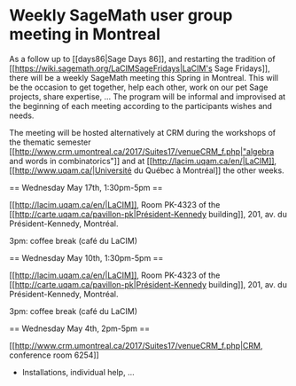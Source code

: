 # Weekly SageMath user group meeting in Montreal

As a follow up to [[days86|Sage Days 86]], and restarting the
tradition of [[https://wiki.sagemath.org/LaCIMSageFridays|LaCIM's Sage
Fridays]], there will be a weekly SageMath meeting this Spring in
Montreal. This will be the occasion to get together, help each other,
work on our pet Sage projects, share expertise, ... The program will
be informal and improvised at the beginning of each meeting according
to the participants wishes and needs.

The meeting will be hosted alternatively at CRM during the workshops
of the thematic semester
[[http://www.crm.umontreal.ca/2017/Suites17/venueCRM_f.php|"algebra
and words in combinatorics"]] and at
[[http://lacim.uqam.ca/en/|LaCIM]], [[http://www.uqam.ca/|Université
du Québec à Montréal]] the other weeks.

== Wednesday May 17th, 1:30pm-5pm ==

[[http://lacim.uqam.ca/en/|LaCIM]], Room PK-4323 of the [[http://carte.uqam.ca/pavillon-pk|Président-Kennedy building]], 201,
av. du Président-Kennedy, Montréal.

3pm: coffee break (café du LaCIM)

== Wednesday May 10th, 1:30pm-5pm ==

[[http://lacim.uqam.ca/en/|LaCIM]], Room PK-4323 of the [[http://carte.uqam.ca/pavillon-pk|Président-Kennedy building]], 201,
av. du Président-Kennedy, Montréal.

3pm: coffee break (café du LaCIM)

== Wednesday May 4th, 2pm-5pm ==

[[http://www.crm.umontreal.ca/2017/Suites17/venueCRM_f.php|CRM, conference room 6254]]

- Installations, individual help, ...
